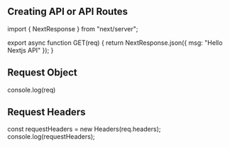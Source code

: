 ## Creating API or API Routes

import { NextResponse } from "next/server";

export async function GET(req) {
return NextResponse.json({ msg: "Hello Nextjs API" });
}

## Request Object

console.log(req)

## Request Headers

const requestHeaders = new Headers(req.headers);
console.log(requestHeaders);
